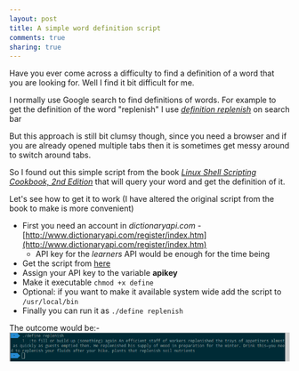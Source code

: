 ```yaml
---
layout: post
title: A simple word definition script
comments: true
sharing: true
---
```


Have you ever come across a difficulty to find a definition of a word that you are looking for. Well I find it bit difficult for me.

I normally use Google search to find definitions of words. For example to get the definition of the word "replenish" I use [*definition replenish*](https://www.google.lk/webhp?sourceid=chrome-instant&ion=1&espv=2&ie=UTF-8#q=definition%20replenish) on search bar

But this approach is still bit clumsy though, since you need a browser and if you are already opened multiple tabs then it is sometimes get messy around to switch around tabs.

So I found out this simple script from the book [*Linux Shell Scripting Cookbook, 2nd Edition*](https://www.packtpub.com/application-development/linux-shell-scripting-cookbook-second-edition) that will query your word and get the definition of it.

Let's see how to get it to work (I have altered the original script from the book to make is more convenient)

- First you need an account in *dictionaryapi.com* - [http://www.dictionaryapi.com/register/index.htm](http://www.dictionaryapi.com/register/index.htm)
  - API key for the *learners* API would be enough for the time being
- Get the script from [here](https://gist.github.com/RockyRx/1fe12ee85074e361836a)
- Assign your API key to the variable **apikey**
- Make it executable ```chmod +x define```
- Optional: if you want to make it available system wide add the script to ```/usr/local/bin```
- Finally you can run it as ```./define replenish```

The outcome would be:-
<img src="/public/images/define_script.png" alt="img" class="inline"/>
